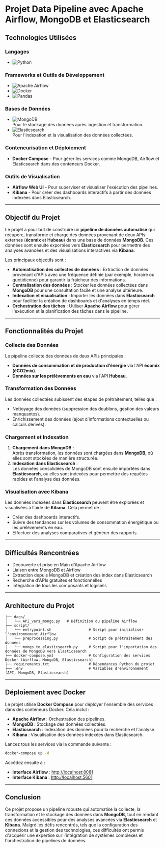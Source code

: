 # Projet Data Pipeline avec Apache Airflow, MongoDB et Elasticsearch

## Technologies Utilisées

### Langages
- ![Python](https://img.shields.io/badge/Python-3776AB?style=for-the-badge&logo=python&logoColor=white)

### Frameworks et Outils de Développement
- ![Apache Airflow](https://img.shields.io/badge/Apache%20Airflow-017CEE?style=for-the-badge&logo=apache-airflow&logoColor=white)
- ![Docker](https://img.shields.io/badge/Docker-2496ED?style=for-the-badge&logo=docker&logoColor=white)
- ![Pandas](https://img.shields.io/badge/Pandas-150458?style=for-the-badge&logo=pandas&logoColor=white)

### Bases de Données
- ![MongoDB](https://img.shields.io/badge/MongoDB-47A248?style=for-the-badge&logo=mongodb&logoColor=white)  
  Pour le stockage des données après ingestion et transformation.
- ![Elasticsearch](https://img.shields.io/badge/Elasticsearch-005571?style=for-the-badge&logo=elasticsearch&logoColor=white)  
  Pour l'indexation et la visualisation des données collectées.

### Conteneurisation et Déploiement
- **Docker Compose** - Pour gérer les services comme MongoDB, Airflow et Elasticsearch dans des conteneurs Docker.

### Outils de Visualisation
- **Airflow Web UI** - Pour superviser et visualiser l'exécution des pipelines.
- **Kibana** - Pour créer des dashboards interactifs à partir des données indexées dans Elasticsearch.

---

## Objectif du Projet

Le projet a pour but de construire un **pipeline de données automatisé** qui récupère, transforme et charge des données provenant de deux APIs externes (**écomix** et **Hubeau**) dans une base de données **MongoDB**. Ces données sont ensuite exportées vers **Elasticsearch** pour permettre des analyses avancées et des visualisations interactives via **Kibana**.

Les principaux objectifs sont :
- **Automatisation des collectes de données** : Extraction de données provenant d'APIs avec une fréquence définie (par exemple, horaire ou quotidienne) pour garantir la fraîcheur des informations.
- **Centralisation des données** : Stocker les données collectées dans **MongoDB** pour une consultation facile et une analyse ultérieure.
- **Indexation et visualisation** : Importer les données dans **Elasticsearch** pour faciliter la création de dashboards et d'analyses en temps réel.
- **Orchestration des tâches** : Utiliser **Apache Airflow** pour gérer l'exécution et la planification des tâches dans le pipeline.

---

## Fonctionnalités du Projet

### Collecte des Données
Le pipeline collecte des données de deux APIs principales :
- **Données de consommation et de production d'énergie** via l'API **écomix (éCO2mix)**.
- **Données sur les prélèvements en eau** via l'API **Hubeau**.

### Transformation des Données
Les données collectées subissent des étapes de prétraitement, telles que :
- Nettoyage des données (suppression des doublons, gestion des valeurs manquantes).
- Enrichissement des données (ajout d'informations contextuelles ou calculs dérivés).

### Chargement et Indexation
1. **Chargement dans MongoDB** :  
   Après transformation, les données sont chargées dans **MongoDB**, où elles sont stockées de manière structurée.
2. **Indexation dans Elasticsearch** :  
   Les données consolidées de MongoDB sont ensuite importées dans **Elasticsearch**, où elles sont indexées pour permettre des requêtes rapides et l'analyse des données.

### Visualisation avec Kibana
Les données indexées dans **Elasticsearch** peuvent être explorées et visualisées à l'aide de **Kibana**. Cela permet de :
- Créer des dashboards interactifs.
- Suivre des tendances sur les volumes de consommation énergétique ou les prélèvements en eau.
- Effectuer des analyses comparatives et générer des rapports.

---

## Difficultés Rencontrées

- Découverte et prise en Main d'Apache Airflow
- Liaison entre MongoDB et Airflow
- Extraction depuis MongoDB et création des index dans Elasticsearch
- Recherche d'APIs gratuites et fonctionnelles
- Intégration de tous les composants et logiciels

---

## Architecture du Projet

```
├── dags/
│   └── API_vers_mongo.py   # Définition du pipeline Airflow
├── script/
│   └── entrypoint.sh                 # Script pour initialiser l'environnement Airflow
│   └── preprocessing.py              # Script de prétraitement des données
│   └── mongo_to_elasticsearch.py     # Script pour l'importation des données de MongoDB vers Elasticsearch
├── docker-compose.yml                # Configuration des services Docker (Airflow, MongoDB, Elasticsearch)
├── requirements.txt                  # Dépendances Python du projet
├── .env                              # Variables d'environnement (API, MongoDB, Elasticsearch)
```

---

## Déploiement avec Docker

Le projet utilise **Docker Compose** pour déployer l'ensemble des services dans des conteneurs Docker. Cela inclut :
- **Apache Airflow** : Orchestration des pipelines.
- **MongoDB** : Stockage des données collectées.
- **Elasticsearch** : Indexation des données pour la recherche et l'analyse.
- **Kibana** : Visualisation des données indexées dans Elasticsearch.

Lancez tous les services via la commande suivante :

```bash
docker-compose up -d
```

Accédez ensuite à :
- **Interface Airflow** : [http://localhost:8081](http://localhost:8081)
- **Interface Kibana** : [http://localhost:5601](http://localhost:5601)

---

## Conclusion

Ce projet propose un pipeline robuste qui automatise la collecte, la transformation et le stockage des données dans **MongoDB**, tout en rendant ces données accessibles pour des analyses avancées via **Elasticsearch** et **Kibana**. Malgré les défis rencontrés, tels que la configuration des connexions et la gestion des technologies, ces difficultés ont permis d'acquérir une expertise sur l'intégration de systèmes complexes et l'orchestration de pipelines de données.

